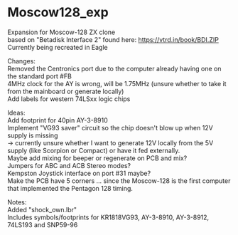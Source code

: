 # Moscow128_exp
Expansion for Moscow-128 ZX clone  
based on "Betadisk Interface 2" found here: https://vtrd.in/book/BDI.ZIP  
Currently being recreated in Eagle  

Changes:  
Removed the Centronics port due to the computer already having one on the standard port #FB  
4MHz clock for the AY is wrong, will be 1.75MHz (unsure whether to take it from the mainboard or generate locally)  
Add labels for western 74LSxx logic chips  

Ideas:  
Add footprint for 40pin AY-3-8910  
Implement "VG93 saver" circuit so the chip doesn't blow up when 12V supply is missing  
-> currently unsure whether I want to generate 12V locally from the 5V supply (like Scorpion or Compact) or have it fed externally.  
Maybe add mixing for beeper or regenerate on PCB and mix?  
Jumpers for ABC and ACB Stereo modes?  
Kempston Joystick interface on port #31 maybe?  
Make the PCB have 5 corners ... since the Moscow-128 is the first computer that implemented the Pentagon 128 timing.  

Notes:  
Added "shock_own.lbr"  
Includes symbols/footprints for KR1818VG93, AY-3-8910, AY-3-8912, 74LS193 and SNP59-96
